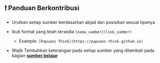 ## ❗️ Panduan Berkontribusi

- Urutkan setiap sumber berdasarkan abjad dan posisikan sesuai tipenya
- Ikuti format yang telah tersedia `[nama_sumber](link_sumber)`
  - Example: `[Papuans Think](https://papuans-think.github.io)`

- Wajib Tambahkan keterangan pada setiap sumber yang ditambah pada bagian [**sumber belajar**](https://papuans-think.github.io/sumber-belajar/#sumber-belajar)

<!-- ## 📝 Template

```
### Nama Produk

- Creator: Nama pembuat atau nama tim
- URL: Alamat website/apps
- Description: Deskripsi singkat
- Topic Tags: Tags
- Business Model: FREE NO ADS | FREE WITH ADS | FREE TRIAL | FREEMIUM | MEMBERSHIP | PAID
- Tipe: VIDEO | BLOG | PORTAL | EBOOK | CONTRIBUTOR
- Rating: 1-5
``` -->
